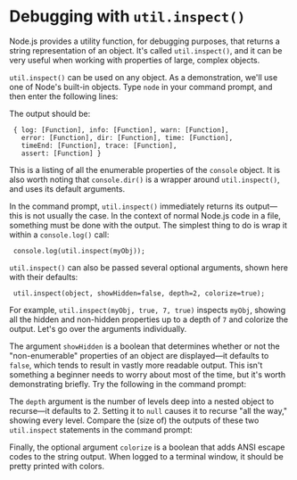# Debugging with `util.inspect()`

Node.js provides a utility function, for debugging purposes, that returns a string representation of an object.  It's called `util.inspect()`, and it can be very useful when working with properties of large, complex objects. 

`util.inspect()` can be used on any object. As a demonstration, we'll use one of Node's built-in objects. Type `node` in your command prompt, and then enter the following lines:

<script src='http://snippets.c9.io/github.com/c9/nodemanual.org-examples/nodejs_dev_guide/using_util_inspect/util.inspect.1.js?linestart=3&lineend=0&showlines=false' defer='defer'></script> 
     
The output should be:

     { log: [Function], info: [Function], warn: [Function], 
       error: [Function], dir: [Function], time: [Function], 
       timeEnd: [Function], trace: [Function], 
       assert: [Function] }
     
This is a listing of all the enumerable properties of the `console` object.  It is also worth noting that `console.dir()` is a wrapper around `util.inspect()`, and uses its default arguments.

In the command prompt, `util.inspect()` immediately returns its output&mdash;this is not usually the case.  In the context of normal Node.js code in a file, something must be done with the output. The simplest thing to do is wrap it within a `console.log()` call:

     console.log(util.inspect(myObj));

`util.inspect()` can also be passed several optional arguments, shown here with their defaults:

     util.inspect(object, showHidden=false, depth=2, colorize=true);

For example, `util.inspect(myObj, true, 7, true)` inspects `myObj`, showing all the hidden and non-hidden properties up to a depth of `7` and colorize the output. Let's go over the arguments individually.

The argument `showHidden` is a boolean that determines whether or not the "non-enumerable" properties of an object are displayed&mdash;it defaults to `false`, which tends to result in vastly more readable output. This isn't something a beginner needs to worry about most of the time, but it's worth demonstrating briefly. Try the following in the command prompt:

<script src='http://snippets.c9.io/github.com/c9/nodemanual.org-examples/nodejs_dev_guide/using_util_inspect/util.inspect.2.js?linestart=3&lineend=0&showlines=false' defer='defer'></script> 

The `depth` argument is the number of levels deep into a nested object to recurse&mdash;it defaults to 2.  Setting it to `null` causes it to recurse "all the way," showing every level.  Compare the (size of) the outputs of these two `util.inspect` statements in the command prompt:

<script src='http://snippets.c9.io/github.com/c9/nodemanual.org-examples/nodejs_dev_guide/using_util_inspect/util.inspect.3.js?linestart=3&lineend=0&showlines=false' defer='defer'></script> 

Finally, the optional argument `colorize` is a boolean that adds ANSI escape codes to the string output. When logged to a terminal window, it should be pretty printed with colors.

<script src='http://snippets.c9.io/github.com/c9/nodemanual.org-examples/nodejs_dev_guide/using_util_inspect/util.inspect.4.js?linestart=3&lineend=0&showlines=false' defer='defer'></script> 